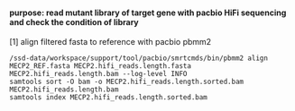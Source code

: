 
#### purpose: read mutant library of target gene with pacbio HiFi sequencing and check the condition of library

[1] align filtered fasta to reference with pacbio pbmm2
~~~bashscript
/ssd-data/workspace/support/tool/pacbio/smrtcmds/bin/pbmm2 align MECP2_REF.fasta MECP2.hifi_reads.length.fasta MECP2.hifi_reads.length.bam --log-level INFO
samtools sort -O bam -o MECP2.hifi_reads.length.sorted.bam MECP2.hifi_reads.length.bam
samtools index MECP2.hifi_reads.length.sorted.bam
~~~


